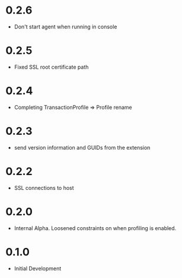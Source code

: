 # 0.2.6

* Don't start agent when running in console

# 0.2.5

* Fixed SSL root certificate path

# 0.2.4

* Completing TransactionProfile => Profile rename

# 0.2.3

* send version information and GUIDs from the extension

# 0.2.2

* SSL connections to host

# 0.2.0

* Internal Alpha. Loosened constraints on when profiling is enabled.

# 0.1.0

* Initial Development
